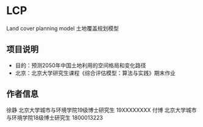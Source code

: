 # LCP
Land cover planning model
土地覆盖规划模型

## 项目说明

- 目的：预测2050年中国土地利用的空间格局和变化路径
- 北京：北京大学研究生课程《综合评估模型：算法与实践》期末作业

## 作者信息
徐静  北京大学城市与环境学院19级博士研究生 19XXXXXXXX
付博  北京大学城市与环境学院18级博士研究生 1800013223
